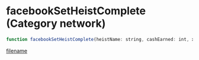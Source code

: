 # facebookSetHeistComplete (Category network)

```js
function facebookSetHeistComplete(heistName: string, cashEarned: int, xpEarned: int): boolean
```

[filename](facebookSetHeistComplete_m.md ':include')